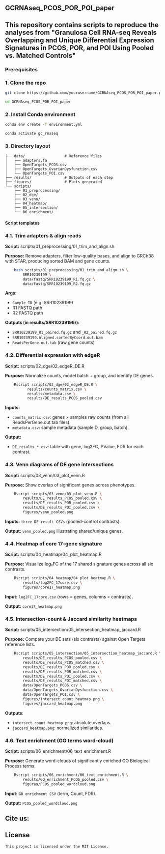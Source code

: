 ## GCRNAseq_PCOS_POR_POI_paper
## This repository contains scripts to reproduce the analyses from "Granulosa Cell RNA-seq Reveals Overlapping and Unique Differential Expression Signatures in PCOS, POR, and POI Using Pooled vs. Matched Controls"

### Prerequisites

### 1. Clone the repo
```bash
git clone https://github.com/yourusername/GCRNAseq_PCOS_POR_POI_paper.git

cd GCRNAseq_PCOS_POR_POI_paper
```
### 2. Install Conda environment
```bash
conda env create -f environment.yml

conda activate gc_rnaseq
```
### 3. Directory layout

    ├── data/                  # Reference files
    │   ├── adapters.fa
    │   ├── OpenTargets_PCOS.csv
    │   ├── OpenTargets_OvarianDysfunction.csv
    │   └── OpenTargets_POI.csv
    ├── results/               # Outputs of each step
    ├── figures/               # Plots generated
    └── scripts/
        ├── 01_preprocessing/
        ├── 02_dge/
        ├── 03_venn/
        ├── 04_heatmap/
        ├── 05_intersection/
        └── 06_enrichment/
    
#### Script templates

### 4.1. Trim adapters & align reads
**Script:** scripts/01_preprocessing/01_trim_and_align.sh

**Purpose:** Remove adapters, filter low-quality bases, and align to GRCh38 with STAR, producing sorted BAM and gene counts.
```bash
    bash scripts/01_preprocessing/01_trim_and_align.sh \
        SRR10239199 \
        data/fastq/SRR10239199_R1.fq.gz \
        data/fastq/SRR10239199_R2.fq.gz
```
**Args:**
- `Sample ID` (e.g. SRR10239199)
- R1 FASTQ path
- R2 FASTQ path
    
**Outputs (in results/SRR10239199/):**
- `SRR10239199_R1_paired.fq.gz` and `_R2_paired.fq.gz`
- `SRR10239199.Aligned.sortedByCoord.out.bam`
- `ReadsPerGene.out.tab` (raw gene counts)

### 4.2. Differential expression with edgeR
**Script:** scripts/02_dge/02_edgeR_DE.R

**Purpose:** Normalize counts, model batch + group, and identify DE genes.
```bash
    Rscript scripts/02_dge/02_edgeR_DE.R \
          results/counts_matrix.csv \
          results/metadata.csv \
          results/DE_results_PCOS_pooled.csv
```
**Inputs:**
- `counts_matrix.csv`: genes × samples raw counts (from all ReadsPerGene.out.tab files).
- `metadata.csv`: sample metadata (sampleID, group, batch).

**Output:**
- `DE_results_*.csv`: table with gene, log2FC, PValue, FDR for each contrast.

### 4.3. Venn diagrams of DE gene intersections
**Script:** scripts/03_venn/03_plot_venn.R

**Purpose:** Show overlap of significant genes across phenotypes.
```bash
    Rscript scripts/03_venn/03_plot_venn.R \
        results/DE_results_PCOS_pooled.csv \
        results/DE_results_POR_pooled.csv \
        results/DE_results_POI_pooled.csv \
        figures/venn_pooled.png
```
**Inputs:** `three DE result CSVs` (pooled-control contrasts).

**Output:** `venn_pooled.png` illustrating shared/unique genes.

### 4.4. Heatmap of core 17-gene signature
**Script:** scripts/04_heatmap/04_plot_heatmap.R

**Purpose:** Visualize log₂FC of the 17 shared signature genes across all six contrasts.
```bash
    Rscript scripts/04_heatmap/04_plot_heatmap.R \
        results/log2FC_17core.csv \
        figures/core17_heatmap.png
```
**Input:** `log2FC_17core.csv` (rows = genes, columns = contrasts).

**Output:** `core17_heatmap.png`

### 4.5. Intersection-count & Jaccard similarity heatmaps
**Script:** scripts/05_intersection/05_intersection_heatmap_jaccard.R

**Purpose:** Compare your DE sets (six contrasts) against Open Targets reference lists.
```bash
    Rscript scripts/05_intersection/05_intersection_heatmap_jaccard.R \
        results/DE_results_PCOS_pooled.csv \
        results/DE_results_PCOS_matched.csv \
        results/DE_results_POR_pooled.csv \
        results/DE_results_POR_matched.csv \
        results/DE_results_POI_pooled.csv \
        results/DE_results_POI_matched.csv \
        data/OpenTargets_PCOS.csv \
        data/OpenTargets_OvarianDysfunction.csv \
        data/OpenTargets_POI.csv \
        figures/intersect_count_heatmap.png \
        figures/jaccard_heatmap.png
```
**Outputs:**
- `intersect_count_heatmap.png`: absolute overlaps.
- `jaccard_heatmap.png`: normalized similarities.

### 4.6. Text enrichment (GO terms word-cloud)
**Script:** scripts/06_enrichment/06_text_enrichment.R

**Purpose:** Generate word-clouds of significantly enriched GO Biological Process terms.
```bash
    Rscript scripts/06_enrichment/06_text_enrichment.R \
        results/GO_enrichment_PCOS_pooled.csv \
        figures/PCOS_pooled_wordcloud.png
```
**Input:** `GO enrichment CSV` (term, Count, FDR).

**Output:** `PCOS_pooled_wordcloud.png`

## Cite us: 

## License
    This project is licensed under the MIT License.
